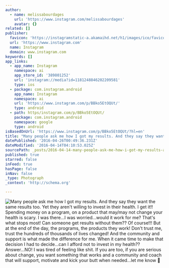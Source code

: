 ```yaml
---
author:
  - name: melissabourdages
    url: 'https://www.instagram.com/melissabourdages'
    avatar: {}
related: []
publisher:
  favicon: 'https://instagramstatic-a.akamaihd.net/h1/images/ico/favicon.ico/7cdab0872b15.ico'
  url: 'https://www.instagram.com'
  name: Instagram
  domain: www.instagram.com
keywords: []
app_links:
  - app_name: Instagram
    namespace: ai
    app_store_id: '389801252'
    url: 'instagram://media?id=1181248846202209581'
    type: ios
  - package: com.instagram.android
    app_name: Instagram
    namespace: ai
    url: 'https://www.instagram.com/p/BBko5EtOQUt/'
    type: android
  - path: https/instagram.com/p/BBko5EtOQUt/
    package: com.instagram.android
    namespace: google
    type: android
isBasedOnUrl: 'https://www.instagram.com/p/BBko5EtOQUt/?hl=en'
title: "Many people ask me how I got my results. And they say they want the same results too. Yet they aren't willing to invest in their health. I get it!! Spending money on a program, on a product that may/may not change your health is scary. I was there...I was worried...would it work for me? That's what stops most! Can someone get results without them?? Of course!!! But at the end of the day, the programs, the products they work! Don't trust me, trust the hundreds of thousands of lives changed! And the community and support is what made the difference for me. When it came time to make that decision I had to decide...can I afford not to invest in my health?? Answer...NO! I was tired of feeling like shit. If you are too, if you are serious about change, you want something that works and a community and coach that will support, motivate and kick your butt when needed...let me know \uD83D\uDE18"
datePublished: '2016-04-26T00:49:36.231Z'
dateModified: '2016-04-14T04:10:53.025Z'
sourcePath: _posts/2016-04-14-many-people-ask-me-how-i-got-my-results-and-they-say-they-w.md
published: true
starred: false
inFeed: true
hasPage: false
inNav: false
_type: Photograph
_context: 'http://schema.org'

---
```

![Many people ask me how I got my results. And they say they want the same results too. Yet they aren't willing to invest in their health. I get it!! Spending money on a program, on a product that may/may not change your health is scary. I was there...I was worried...would it work for me? That's what stops most! Can someone get results without them?? Of course!!! But at the end of the day, the programs, the products they work! Don't trust me, trust the hundreds of thousands of lives changed! And the community and support is what made the difference for me. When it came time to make that decision I had to decide...can I afford not to invest in my health?? Answer...NO! I was tired of feeling like shit. If you are too, if you are serious about change, you want something that works and a community and coach that will support, motivate and kick your butt when needed...let me know ](https://scontent.cdninstagram.com/t51.2885-15/s640x640/sh0.08/e35/12599014_1697652230450950_595942146_n.jpg?ig_cache_key=MTE4MTI0ODg0NjIwMjIwOTU4MQ%3D%3D.2)
